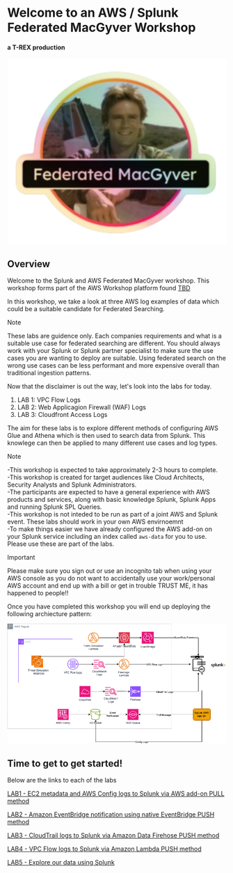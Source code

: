 # Welcome to an AWS / Splunk Federated MacGyver Workshop
#### a T-REX production

<p align="center">
<img src="/static/federatedmacgyverlogo-holographic.png">
</p>

## Overview 

Welcome to the Splunk and AWS Federated MacGyver workshop. This workshop forms part of the AWS Workshop platform found <a>[TBD](<TBD>) </a>

In this workshop, we take a look at three AWS log examples of data which could be a suitable candidate for Federated Searching.
>[!NOTE]
> These labs are guidence only. Each companies requirements and what is a suitable use case for federated searching are different. You should 
> always work with your Splunk or Splunk partner specialist to make sure the use cases you are wanting to deploy are suitable. Using federated
> search on the wrong use cases can be less performant and more expensive overall than traditional ingestion patterns.

Now that the disclaimer is out the way, let's look into the labs for today. 
1. LAB 1: VPC Flow Logs
2. LAB 2: Web Applicagion Firewall (WAF) Logs
3. LAB 3: Cloudfront Access Logs

The aim for these labs is to explore different methods of configuring AWS Glue and Athena which is then used to search data from Splunk. 
This knowlege can then be applied to many different use cases and log types. 


>[!NOTE]
> -This workshop is expected to take approximately 2-3 hours to complete.<br>
> -This workshop is created for target audiences like Cloud Architects, Security Analysts and Splunk Administrators.<br>
> -The participants are expected to have a general experience with AWS products and services, along with basic knowledge Splunk, Splunk Apps and running Splunk SPL Queries.<br>
> -This workshop is not inteded to be run as part of a joint AWS and Splunk event. These labs should work in your own AWS envirnoemnt <br>
> -To make things easier we have already configured the AWS add-on on your Splunk service including an index called `aws-data` for you to use. Please use these are part of the labs. 

>[!IMPORTANT]
>Please make sure you sign out or use an incognito tab when using your AWS console as you do not want to accidentally use your work/personal AWS account and end up with a bill or get in trouble
>TRUST ME, it has happened to people!!

Once you have completed this workshop you will end up deploying the following archiecture pattern:

![gdi_architecture](/static/gdi_workshop_architecture.png)

## Time to get to get started!
Below are the links to each of the labs

<a>[LAB1 - EC2 metadata and AWS Config logs to Splunk via AWS add-on PULL method](/content/Lab1_awsaddon/index.en.md) </a>

<a>[LAB2 - Amazon EventBridge notification using native EventBridge PUSH method ](/content/Lab2_eventbridge/index.en.md) </a>

<a>[LAB3 - CloudTrail logs to Splunk via Amazon Data Firehose PUSH method ](/content/Lab3_firehose/index.en.md) </a>

<a>[LAB4 - VPC Flow logs to Splunk via Amazon Lambda PUSH method ](/content/Lab4_lambda/index.en.md) </a>

<a>[LAB5 - Explore our data using Splunk ](/content/Lab5_data_exploration/exploring_data_1.md) </a>

